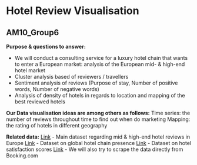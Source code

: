 # Hotel Review Visualisation
## AM10_Group6

**Purpose & questions to answer:**
-	We will conduct a consulting service for a luxury hotel chain that wants to enter a European market: analysis of the European mid- & high-end hotel market
-	Cluster analysis based of reviewers / travellers
-	Sentiment analysis of reviews (Purpose of stay, Number of positive words, Number of negative words)
-	Analysis of density of hotels in regards to location and mapping of the best reviewed hotels

**Our Data visualisation ideas are among others as follows:**
Time series: the number of reviews throughout time to find out when do marketing
Mapping: the rating of hotels in different geography


**Related data:**
[Link](https://www.kaggle.com/jiashenliu/515k-hotel-reviews-data-in-europe) - Main dataset regarding mid & high-end hotel reviews in Europe
[Link](https://www.kaggle.com/ployyyywa/global-hotel-chain-presence) - Dataset on global hotel chain presence
[Link](https://www.kaggle.com/ishansingh88/europe-hotel-satisfaction-score) - Dataset on hotel satisfaction scores 
[Link](https://www.scrapehero.com/scrape-property-data-from-booking-com-using-google-chrome/) - We will also try to scrape the data directly from Booking.com
